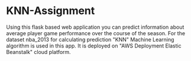 # KNN-Assignment
Using this flask based web application you can predict information
about average player game performance over the course of the season.
For the dataset nba_2013 for calculating prediction "KNN" Machine Learning algorithm is used in this app. 
It is deployed on "AWS Deployment Elastic Beanstalk" cloud platform.
